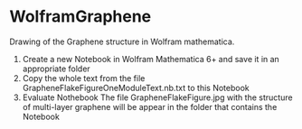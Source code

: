 # WolframGraphene
Drawing of the Graphene structure in Wolfram mathematica.
1. Create a new Notebook in Wolfram Mathematica 6+ and save it in an appropriate folder
2. Copy the whole text from the file GrapheneFlakeFigureOneModuleText.nb.txt to this Notebook
3. Evaluate Nothebook
The file GrapheneFlakeFigure.jpg with the structure of multi-layer graphene will be appear
in the folder that contains the Notebook 
